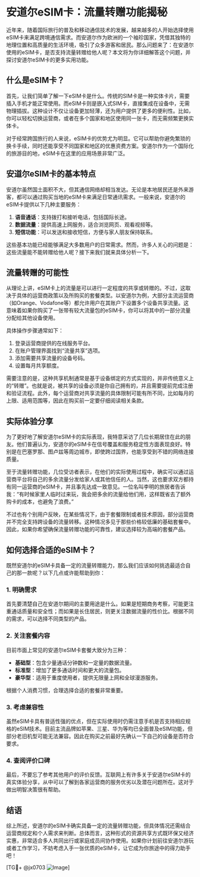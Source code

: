 # 安道尔eSIM卡：流量转赠功能揭秘

近年来，随着国际旅行的普及和移动通信技术的发展，越来越多的人开始选择使用eSIM卡来满足跨境通信需求。而安道尔作为欧洲的一个袖珍国家，凭借其独特的地理位置和高质量的生活环境，吸引了众多游客和居民。那么问题来了：在安道尔使用的eSIM卡，是否支持流量转赠给他人呢？本文将为你详细解答这个问题，并探讨安道尔eSIM卡的更多实用功能。

## 什么是eSIM卡？

首先，让我们简单了解一下eSIM卡是什么。传统的SIM卡是一种实体卡片，需要插入手机才能正常使用。而eSIM卡则是嵌入式SIM卡，直接集成在设备中，无需物理插拔。这种设计不仅让设备更加轻薄，还为用户提供了更多的便利性。比如，你可以轻松切换运营商，或者在多个国家和地区使用同一张卡，而无需频繁更换实体卡。

对于经常跨国旅行的人来说，eSIM卡的优势尤为明显。它可以帮助你避免繁琐的换卡手续，同时还能享受不同国家和地区的优惠资费方案。安道尔作为一个国际化的旅游目的地，eSIM卡在这里的应用场景非常广泛。

## 安道尔eSIM卡的基本特点

安道尔虽然国土面积不大，但其通信网络却相当发达。无论是本地居民还是外来游客，都可以通过购买当地的eSIM卡来满足日常通讯需求。一般来说，安道尔的eSIM卡提供以下几种主要服务：

1. **语音通话**：支持拨打和接听电话，包括国际长途。
2. **数据流量**：提供高速上网服务，适合浏览网页、观看视频等。
3. **短信功能**：可以发送和接收短信，方便与家人朋友保持联系。

这些基本功能已经能够满足大多数用户的日常需求。然而，许多人关心的问题是：这些流量能不能转赠给他人呢？接下来我们就来具体分析一下。

## 流量转赠的可能性

从理论上讲，eSIM卡上的流量是可以进行一定程度的共享或转赠的。不过，这取决于具体的运营商政策以及所购买的套餐类型。以安道尔为例，大部分主流运营商（如Orange、Vodafone等）都允许用户在其账户下设置多个设备共享流量。这意味着如果你购买了一张带有较大流量包的eSIM卡，你可以将其中的一部分流量分配给其他设备使用。

具体操作步骤通常如下：
1. 登录运营商提供的在线服务平台。
2. 在账户管理界面找到“流量共享”选项。
3. 添加需要共享流量的设备号码。
4. 设置每月共享额度。

需要注意的是，这种共享机制通常是基于设备绑定的方式实现的，并非传统意义上的“转赠”。也就是说，被共享的设备必须是你自己拥有的，并且需要提前完成注册和验证流程。此外，每个运营商对共享流量的具体限制可能有所不同，比如每月的上限、适用范围等，因此在购买前一定要仔细阅读相关条款。

## 实际体验分享

为了更好地了解安道尔eSIM卡的实际表现，我特意采访了几位长期居住在此的朋友。他们普遍认为，安道尔的eSIM卡在信号覆盖和服务稳定性方面表现良好。特别是在巴塞罗那、图卢兹等周边城市，即使跨过国界，也能享受到不错的网络连接质量。

至于流量转赠功能，几位受访者表示，在他们的实际使用过程中，确实可以通过运营商平台将自己的多余流量分发给家人或其他信任的人。当然，这也要求双方都持有同一运营商的eSIM卡，并且事先达成一致意见。一位名叫李明的旅居者告诉我：“有时候家里人临时过来玩，我会把多余的流量给他们用，这样既省去了额外购卡的成本，也避免了浪费。”

不过也有个别用户反映，在某些情况下，由于套餐限制或者技术原因，部分运营商并不完全支持跨设备的流量转移。这种情况多见于那些价格较低廉的基础套餐中。因此，如果你希望确保流量转赠功能的可靠性，建议选择较为高端的套餐产品。

## 如何选择合适的eSIM卡？

既然安道尔的eSIM卡具备一定的流量转赠能力，那么我们应该如何挑选最适合自己的那一款呢？以下几点或许能帮助到你：

### 1. 明确需求
首先要清楚自己在安道尔期间的主要用途是什么。如果是短期商务考察，可能更注重通话质量和安全性；而如果是长住居民，则更关注数据流量的性价比。根据不同的需求，可以选择不同类型的产品。

### 2. 关注套餐内容
目前市面上常见的安道尔eSIM卡套餐大致分为三种：
- **基础型**：包含少量通话分钟数和一定量的数据流量。
- **标准型**：增加了更多通话时间和更大的流量包。
- **豪华型**：适用于重度使用者，提供无限量上网和全球漫游服务。

根据个人消费习惯，合理选择合适的套餐非常重要。

### 3. 考虑兼容性
虽然eSIM卡具有普适性强的优点，但在实际使用时仍需注意手机是否支持相应规格的eSIM技术。目前主流品牌如苹果、三星、华为等均已全面普及eSIM功能，但部分老旧机型可能无法兼容。因此在购买之前最好先确认一下自己的设备是否符合要求。

### 4. 查阅评价口碑
最后，不要忘了参考其他用户的评价反馈。互联网上有许多关于安道尔eSIM卡的真实体验分享，从中可以了解到各家运营商的服务优劣以及潜在问题所在。这对于做出明智决策很有帮助。

## 结语

综上所述，安道尔的eSIM卡确实具备一定的流量转赠功能，但具体情况还需结合运营商规定和个人需求来判断。总体而言，这种形式的资源共享方式既环保又经济实惠，非常适合多人共同出行或家庭成员间协作使用。如果你计划前往安道尔游玩或者工作学习，不妨考虑入手一张优质的eSIM卡，让它成为你旅途中的得力助手吧！

[TG💪+ @jx0703 ![Image](https://github.com/user-attachments/assets/dbca1d08-cadb-493c-b0ec-ad6f7a83f270)]